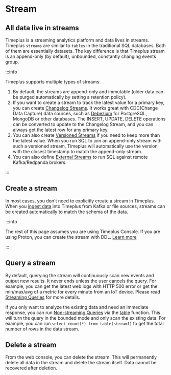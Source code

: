 # Stream

## All data live in streams

Timeplus is a streaming analytics platform and data lives in streams. Timeplus `streams` are similar to `tables` in the traditional SQL databases. Both of them are essentially datasets. The key difference is that Timeplus stream is an append-only (by default), unbounded, constantly changing events group.

:::info

Timeplus supports multiple types of streams:

1. By default, the streams are append-only and immutable (older data can be purged automatically by setting a retention policy).
2. If you want to create a stream to track the latest value for a primary key, you can create [Changelog Streams](changelog-stream). It works great with CDC(Change Data Capture) data sources, such as [Debezium](https://debezium.io/) for PostgreSQL, MongoDB or other databases. The INSERT, UPDATE, DELETE operations can be converted to update to the Changelog Stream, and you can always get the latest row for any primary key.
3. You can also create [Versioned Streams](versioned-stream) if you need to keep more than the latest value. When you run SQL to join an append-only stream with such a versioned stream, Timeplus will automatically use the version with the closest timestamp to match the append-only stream.
4. You can also define [External Streams](external-stream) to run SQL against remote Kafka/Redpanda brokers.

:::

## Create a stream

In most cases, you don't need to explicitly create a stream in Timeplus. When you [ingest data](ingestion) into Timeplus from Kafka or file sources, streams can be created automatically to match the schema of the data.

:::info

The rest of this page assumes you are using Timeplus Console. If you are using Proton, you can create the stream with DDL. [Learn more](proton-create-stream)

:::

## Query a stream

By default, querying the stream will continuously scan new events and output new results. It never ends unless the user cancels the query. For example, you can get the latest web logs with HTTP 500 error or get the min/max/avg of a metric for every minute from an IoT device. Please read [Streaming Queries](stream-query) for more details.

If you only want to analyze the existing data and need an immediate response, you can run [Non-streaming Queries](history) via the [table](functions_for_streaming#table) function. This will turn the query in the bounded mode and only scan the existing data. For example, you can run `select count(*) from table(stream1)` to get the total number of rows in the data stream.



## Delete a stream

From the web console, you can delete the stream. This will permanently delete all data in the stream and delete the stream itself. Data cannot be recovered after deletion.

